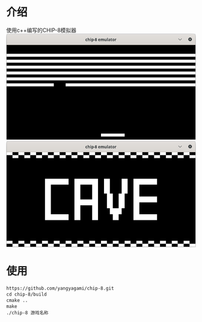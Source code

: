 # 介绍
使用c++编写的CHIP-8模拟器
![](screenshots/1.png)
![](screenshots/2.png)

# 使用
```
https://github.com/yangyagami/chip-8.git
cd chip-8/build
cmake ..
make
./chip-8 游戏名称
```
